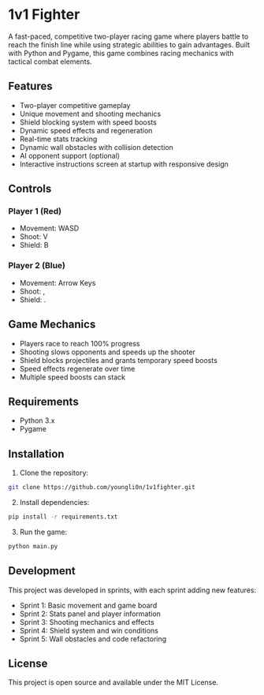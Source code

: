 # 1v1 Fighter

A fast-paced, competitive two-player racing game where players battle to reach the finish line while using strategic abilities to gain advantages. Built with Python and Pygame, this game combines racing mechanics with tactical combat elements.

## Features

- Two-player competitive gameplay
- Unique movement and shooting mechanics
- Shield blocking system with speed boosts
- Dynamic speed effects and regeneration
- Real-time stats tracking
- Dynamic wall obstacles with collision detection
- AI opponent support (optional)
- Interactive instructions screen at startup with responsive design

## Controls

### Player 1 (Red)
- Movement: WASD
- Shoot: V
- Shield: B

### Player 2 (Blue)
- Movement: Arrow Keys
- Shoot: ,
- Shield: .

## Game Mechanics

- Players race to reach 100% progress
- Shooting slows opponents and speeds up the shooter
- Shield blocks projectiles and grants temporary speed boosts
- Speed effects regenerate over time
- Multiple speed boosts can stack

## Requirements

- Python 3.x
- Pygame

## Installation

1. Clone the repository:
```bash
git clone https://github.com/youngli0n/1v1fighter.git
```

2. Install dependencies:
```bash
pip install -r requirements.txt
```

3. Run the game:
```bash
python main.py
```

## Development

This project was developed in sprints, with each sprint adding new features:
- Sprint 1: Basic movement and game board
- Sprint 2: Stats panel and player information
- Sprint 3: Shooting mechanics and effects
- Sprint 4: Shield system and win conditions
- Sprint 5: Wall obstacles and code refactoring

## License

This project is open source and available under the MIT License. 